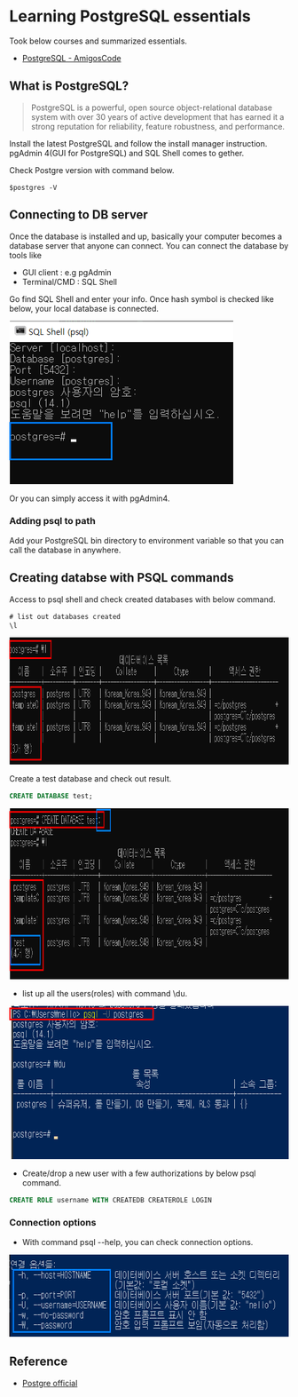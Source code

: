# Learning PostgreSQL essentials
Took below courses and summarized essentials. 

- [PostgreSQL - AmigosCode](https://www.youtube.com/watch?v=tzbA7VniRpw&list=PLwvrYc43l1MxAEOI_KwGe8l42uJxMoKeS&index=3)

## What is PostgreSQL?
> PostgreSQL is a powerful, open source object-relational database system with over 30 years of active development that has earned it a strong reputation for reliability, feature robustness, and performance.

<p>
Install the latest PostgreSQL and follow the install manager instruction. pgAdmin 4(GUI for PostgreSQL) and SQL Shell comes to gether. 
</p>

Check Postgre version with command below.

```shell
$postgres -V
```

## Connecting to DB server
Once the database is installed and up, basically your computer becomes a database server that anyone can connect. You can connect the database by tools like 

- GUI client : e.g pgAdmin
- Terminal/CMD : SQL Shell

Go find SQL Shell and enter your info. Once hash symbol is checked like below, your local database is connected. 

<img src="reference/postgre-connected.png" width=404 height=294 alt="SQL Shell" />

Or you can simply access it with pgAdmin4. 

### Adding psql to path
Add your PostgreSQL bin directory to environment variable so that you can call the database in anywhere. 

## Creating databse with PSQL commands
Access to psql shell and check created databases with below command. 

```shell
# list out databases created
\l
```

<img src="reference/postgres-database-list.png" width=967 height=229 alt="psql database list" />

Create a test database and check out result. 

```sql
CREATE DATABASE test;
```

<img src="reference/create-database.png" width=800 height=308 alt="creating first database" />

- list up all the users(roles) with command \du. 

<img src="reference/postgres-user-login.png" width=675 height=276 alt="listing postgres users" />

- Create/drop a new user with a few authorizations by below psql command.

```sql
CREATE ROLE username WITH CREATEDB CREATEROLE LOGIN
```

### Connection options
- With command psql --help, you can check connection options. 

<img src="reference/connection-options.png" width=652 height=148 alt="psql help command" />

## Reference
- [Postgre official](https://www.postgresql.org/)